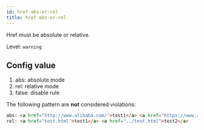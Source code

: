 ```yaml
---
id: href-abs-or-rel
title: href-abs-or-rel
---
```


Href must be absolute or relative.

Level: `warning`

## Config value

1. abs: absolute mode
2. rel: relative mode
3. false: disable rule

The following pattern are **not** considered violations:

<!-- prettier-ignore -->
```html
abs: <a href="http://www.alibaba.com/">test1</a> <a href="https://www.alipay.com/">test2</a>
rel: <a href="test.html">test1</a> <a href="../test.html">test2</a>

```
